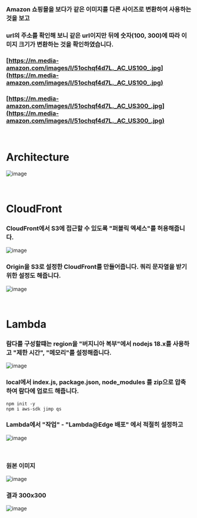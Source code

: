 ### Amazon 쇼핑몰을 보다가 같은 이미지를 다른 사이즈로 변환하여 사용하는것을 보고
### url의 주소를 확인해 보니 같은 url이지만 뒤에 숫자(100, 300)에 따라 이미지 크기가 변환하는 것을 확인하였습니다.
### [https://m.media-amazon.com/images/I/51ochqf4d7L._AC_US100_.jpg](https://m.media-amazon.com/images/I/51ochqf4d7L._AC_US100_.jpg)
### [https://m.media-amazon.com/images/I/51ochqf4d7L._AC_US300_.jpg](https://m.media-amazon.com/images/I/51ochqf4d7L._AC_US300_.jpg)

<br>

# Architecture
![image](https://github.com/user-attachments/assets/5c105f33-c8c3-4071-9db7-afe3d7fd893f)

<br>

# CloudFront
### CloudFront에서 S3에 접근할 수 있도록 "퍼블릭 엑세스"를 허용해줍니다.
![image](https://github.com/user-attachments/assets/2345f6c6-9469-4c8e-aa71-9b6a3da17de0)
### Origin을 S3로 설정한 CloudFront를 만들어줍니다. 쿼리 문자열을 받기 위한 설정도 해줍니다.
![image](https://github.com/user-attachments/assets/bdb73705-e78e-4397-9d5e-43358d98f736)

<br>

# Lambda
### 람다를 구성할떄는 region을 "버지니아 복부"에서 nodejs 18.x를 사용하고 "제한 시간", "메모리"를 설정해줍니다.
![image](https://github.com/user-attachments/assets/38977ac4-04d9-4366-b34a-480cc4b68959)
### local에서 index.js, package.json, node_modules 를 zip으로 압축하여 람다에 업로드 해줍니다.
```
npm init -y
npm i aws-sdk jimp qs
```
### Lambda에서 "작업" - "Lambda@Edge 배포" 에서 적절히 설정하고
![image](https://github.com/user-attachments/assets/586bf22c-d7f9-4f53-8bdf-569042d15bab)

<br>

### 원본 이미지
![image](https://github.com/user-attachments/assets/e22e5273-a563-41a9-ac9b-996e84f05d65)
### 결과 300x300
![image](https://github.com/user-attachments/assets/e4c3f879-e437-4583-9edc-3fa64e16a490)
